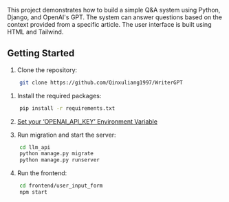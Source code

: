 This project demonstrates how to build a simple Q&A system using Python, Django, and OpenAI's GPT. The system can answer questions based on the context provided from a specific article. The user interface is built using HTML and Tailwind.

## Getting Started
1. Clone the repository:

```bash
    git clone https://github.com/Qinxuliang1997/WriterGPT
```

1. Install the required packages:
    
```bash
    pip install -r requirements.txt
```

2. [Set your ‘OPENAI_API_KEY’ Environment Variable](https://help.openai.com/en/articles/5112595-best-practices-for-api-key-safety)

3. Run migration and start the server:

```bash
    cd llm_api
    python manage.py migrate
    python manage.py runserver
```

4. Run the frontend:

```bash
    cd frontend/user_input_form
    npm start
```